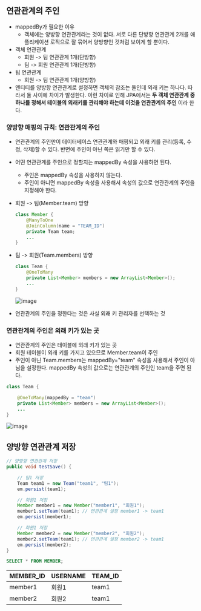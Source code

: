 ## 연관관계의 주인
* mappedBy가 필요한 이유
  + 객체에는 양방향 연관관계라는 것이 없다. 서로 다른 단방향 연관관계 2개를 애플리케이션 로직으로 잘 묶어서 양방향인 것처럼 보이게 할 뿐이다.
* 객체 연관관계
  + 회원 -> 팀 연관관계 1개(단방향)
  + 팀 -> 회원 연관관계 1개(단방향)
* 팀 연관관계
  + 회원 -> 팀 연관관계 1개(양방향)
* 엔티티를 양방향 연관관계로 설정하면 객체의 참조는 둘인데 외래 키는 하나다. 따라서 둘 사이에 차이가 발생한다. 이런 차이로 인해 JPA에서는 **두 객체 연관관계 중 하나를 정해서 테이블의 외래키를 관리해야 하는데 이것을 연관관계의 주인** 이라 한다.

### 양방향 매핑의 규칙: 연관관계의 주인
* 연관관계의 주인만이 데이터베이스 연관관계와 매핑되고 외래 키를 관리(등록, 수정, 삭제)할 수 있다. 반면에 주인이 아닌 쪽은 읽기만 할 수 있다.
* 어떤 연관관계를 주인으로 정할지는 mappedBy 속성을 사용하면 된다.
  + 주인은 mappedBy 속성을 사용하지 않는다.
  + 주인이 아니면 mappedBy 속성을 사용해서 속성의 값으로 연관관계의 주인을 지정해야 한다.

* 회원 -> 팀(Member.team) 방향
    ```java
    class Member {
        @ManyToOne
        @JoinColumn(name = "TEAM_ID")
        private Team team;
        ...
    }
    ```
* 팀 -> 회원(Team.members) 방향
    ```java
    class Team {
        @OneToMany
        private List<Member> members = new ArrayList<Member>();
        ...
    }
    ```  
    ![image](https://user-images.githubusercontent.com/96726016/157460816-d6cd3f06-bbcf-44d6-9399-5d3c08bd71e8.png)

* 연관관계의 주인을 정한다는 것은 사실 외래 키 관리자를 선택하는 것

### 연관관계의 주인은 외래 키가 있는 곳
* 연관관계의 주인은 테이블에 외래 키가 있는 곳
* 회원 테이블이 외래 키를 가지고 있으므로 Member.team이 주인
* 주인이 아닌 Team.members는 mappedBy="team" 속성을 사용해서 주인이 아님을 설정한다. mappedBy 속성의 값으로는 연관관계의 주인인 team을 주면 된다.
```java
class Team {

    @OneToMany(mappedBy = "team")
    private List<Member> members = new ArrayList<Member>();
    ...
}
```
![image](https://user-images.githubusercontent.com/96726016/157462432-19da07cd-7bd3-4f4c-8736-25b4d538b32b.png)

## 양방향 연관관계 저장
```java
// 양방향 연관관계 저장
public void testSave() {

    // 팀1 저장
    Team team1 = new Team("team1", "팀1");
    em.persist(team1);

    // 회원1 저장
    Member member1 = new Member("member1", "회원1");
    member1.setTeam(team1); // 연관관계 설정 member1 -> team1
    em.persist(member1);

    // 회원1 저장
    Member member2 = new Member("member2", "회원2");
    member2.setTeam(team1); // 연관관계 설정 member2 -> team1
    em.persist(member2);
}
```
```sql
SELECT * FROM MEMBER;
```
|MEMBER_ID|USERNAME|TEAM_ID|
|------|---|---|
|member1|회원1|team1|
|member2|회원2|team1|